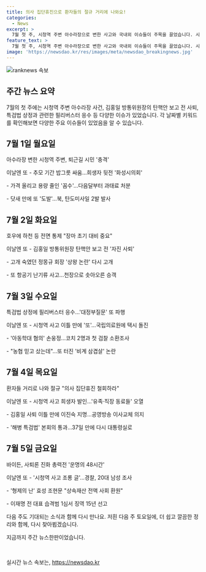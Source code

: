 ```yaml
---
title: 의사 집단휴진으로 환자들의 절규 거리에 나와요!
categories:
  - News
excerpt: >
  7월 첫 주, 시청역 주변 아수라장으로 변한 사고와 국내외 이슈들이 주목을 끌었습니다. 시청역 밥그릇 싸움과 북한의 탄도미사일 발사, 그리고 김홍일 방통위원장의 사퇴 등이 화제였습니다. 더불어 장마 초기 대비 중요성, 특검법 상정과 관련된 파행 등이 주목을 받았습니다. 이밖에도 의사 집단휴진, 바이든의 사퇴론 등이 주요 이슈로 부각되었습니다. 앞으로도 뉴스한판이 쉽고 깔끔하게 정리하여 다음 주 토요일에 다시 만나겠습니다.
feature_text: >
  7월 첫 주, 시청역 주변 아수라장으로 변한 사고와 국내외 이슈들이 주목을 끌었습니다. 시청역 밥그릇 싸움과 북한의 탄도미사일 발사, 그리고 김홍일 방통위원장의 사퇴 등이 화제였습니다. 더불어 장마 초기 대비 중요성, 특검법 상정과 관련된 파행 등이 주목을 받았습니다. 이밖에도 의사 집단휴진, 바이든의 사퇴론 등이 주요 이슈로 부각되었습니다. 앞으로도 뉴스한판이 쉽고 깔끔하게 정리하여 다음 주 토요일에 다시 만나겠습니다.
image: 'https://newsdao.kr/res/images/meta/newsdao_breakingnews.jpg'
---
```


<p><img src="https://newsdao.kr/res/images/meta/newsdao_breakingnews.jpg" alt="ranknews 속보" /></p>

<h2 data-ke-size="size26">주간 뉴스 요약</h2>

<p data-ke-size="size16">7월의 첫 주에는 시청역 주변 아수라장 사건, 김홍일 방통위원장의 탄핵안 보고 전 사퇴, 특검법 상정과 관련한 필리버스터 응수 등 다양한 이슈가 있었습니다. 각 날짜별 키워드를 확인해보면 다양한 주요 이슈들이 있었음을 알 수 있습니다.</p>

<h2 data-ke-size="size24">7월 1일 월요일</h2>

<p data-ke-size="size16">아수라장 변한 시청역 주변, 퇴근길 시민 '충격'</p>

<p data-ke-size="size16">이날엔 또 - 추모 기간 밥그릇 싸움…희생자 뒷전 '화성시의회'</p>

<p data-ke-size="size16">- 가격 올리고 용량 줄인 '꼼수'…다음달부터 과태료 처분</p>

<p data-ke-size="size16">- 닷새 만에 또 '도발'…북, 탄도미사일 2발 발사</p>

<h2 data-ke-size="size24">7월 2일 화요일</h2>

<p data-ke-size="size16">호우에 하천 등 전면 통제 "장마 초기 대비 중요"</p>

<p data-ke-size="size16">이날엔 또 - 김홍일 방통위원장 탄핵안 보고 전 '자진 사퇴'</p>

<p data-ke-size="size16">- 고개 숙였던 정몽규 회장 '상왕 논란' 다시 고개</p>

<p data-ke-size="size16">- 또 항공기 난기류 사고…천장으로 솟아오른 승객</p>

<h2 data-ke-size="size24">7월 3일 수요일</h2>

<p data-ke-size="size16">특검법 상정에 필리버스터 응수…'대정부질문' 또 파행</p>

<p data-ke-size="size16">이날엔 또 - 시청역 사고 이틀 만에 '또'…국립의료원에 택시 돌진</p>

<p data-ke-size="size16">- '아동학대 혐의' 손웅정…코치 2명과 첫 검찰 소환조사</p>

<p data-ke-size="size16">- "농협 믿고 샀는데"…또 터진 '비계 삼겹살' 논란</p>

<h2 data-ke-size="size24">7월 4일 목요일</h2>

<p data-ke-size="size16">환자들 거리로 나와 절규 "의사 집단휴진 철회하라"</p>

<p data-ke-size="size16">이날엔 또 - 시청역 사고 희생자 발인…'유족·직장 동료들' 오열</p>

<p data-ke-size="size16">- 김홍일 사퇴 이틀 만에 이진숙 지명…공영방송 이사교체 의지</p>

<p data-ke-size="size16">- '해병 특검법' 본회의 통과…37일 만에 다시 대통령실로</p>

<h2 data-ke-size="size24">7월 5일 금요일</h2>

<p data-ke-size="size16">바이든, 사퇴론 진화 총력전 '운명의 48시간'</p>

<p data-ke-size="size16">이날엔 또 - '시청역 사고 조롱 글'…경찰, 20대 남성 조사</p>

<p data-ke-size="size16">- '형제의 난' 효성 조현문 "상속재산 전액 사회 환원"</p>

<p data-ke-size="size16">- 이재명 전 대표 습격범 1심서 징역 15년 선고</p>

<p data-ke-size="size16">다음 주도 기대되는 소식과 함께 다시 만나요. 저흰 다음 주 토요일에, 더 쉽고 깔끔한 정리와 함께, 다시 찾아뵙겠습니다.</p>

<p data-ke-size="size16">지금까지 주간 뉴스한판이었습니다.</p>

<p data-ke-size="size16">&nbsp;</p>
실시간 뉴스 속보는, <a href="https://newsdao.kr" rel="dofollow">https://newsdao.kr</a>


